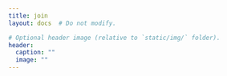 ```yaml
---
title: join
layout: docs  # Do not modify.

# Optional header image (relative to `static/img/` folder).
header:
  caption: ""
  image: ""
---
```


